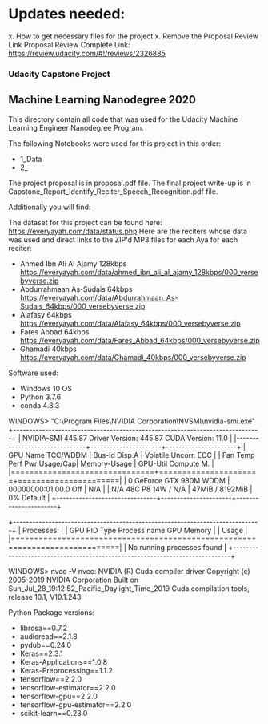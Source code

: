 # Updates needed:
x. How to get necessary files for the project
x. Remove the Proposal Review Link
Proposal Review Complete Link: https://review.udacity.com/#!/reviews/2326885

### Udacity Capstone Project
## Machine Learning Nanodegree 2020
This directory contain all code that was used for the Udacity Machine Learning Engineer Nanodegree Program.

The following Notebooks were used for this project in this order:
- 1_Data
- 2_

The project proposal is in proposal.pdf file. 
The final project write-up is in Capstone_Report_Identify_Reciter_Speech_Recognition.pdf file.

Additionally you will find:

The dataset for this project can be found here: https://everyayah.com/data/status.php
Here are the reciters whose data was used and direct links to the ZIP'd MP3 
files for each Aya for each reciter:
- Ahmed Ibn Ali Al Ajamy 128kbps https://everyayah.com/data/ahmed_ibn_ali_al_ajamy_128kbps/000_versebyverse.zip
- Abdurrahmaan As-Sudais 64kbps https://everyayah.com/data/Abdurrahmaan_As-Sudais_64kbps/000_versebyverse.zip
- Alafasy 64kbps https://everyayah.com/data/Alafasy_64kbps/000_versebyverse.zip
- Fares Abbad 64kbps https://everyayah.com/data/Fares_Abbad_64kbps/000_versebyverse.zip
- Ghamadi 40kbps https://everyayah.com/data/Ghamadi_40kbps/000_versebyverse.zip

Software used:
- Windows 10 OS 
- Python 3.7.6
- conda 4.8.3

WINDOWS> "C:\Program Files\NVIDIA Corporation\NVSMI\nvidia-smi.exe"
+-----------------------------------------------------------------------------+
| NVIDIA-SMI 445.87       Driver Version: 445.87       CUDA Version: 11.0     |
|-------------------------------+----------------------+----------------------+
| GPU  Name            TCC/WDDM | Bus-Id        Disp.A | Volatile Uncorr. ECC |
| Fan  Temp  Perf  Pwr:Usage/Cap|         Memory-Usage | GPU-Util  Compute M. |
|===============================+======================+======================|
|   0  GeForce GTX 980M   WDDM  | 00000000:01:00.0 Off |                  N/A |
| N/A   48C    P8    14W /  N/A |     47MiB /  8192MiB |      0%      Default |
+-------------------------------+----------------------+----------------------+

+-----------------------------------------------------------------------------+
| Processes:                                                                  |
|  GPU                  PID   Type   Process name                  GPU Memory |
|                                                                  Usage      |
|=============================================================================|
|  No running processes found                                                 |
+-----------------------------------------------------------------------------+

WINDOWS> nvcc -V
nvcc: NVIDIA (R) Cuda compiler driver
Copyright (c) 2005-2019 NVIDIA Corporation
Built on Sun_Jul_28_19:12:52_Pacific_Daylight_Time_2019
Cuda compilation tools, release 10.1, V10.1.243

Python Package versions:
- librosa==0.7.2
- audioread==2.1.8
- pydub==0.24.0
- Keras==2.3.1
- Keras-Applications==1.0.8
- Keras-Preprocessing==1.1.2
- tensorflow==2.2.0
- tensorflow-estimator==2.2.0
- tensorflow-gpu==2.2.0
- tensorflow-gpu-estimator==2.2.0
- scikit-learn==0.23.0



